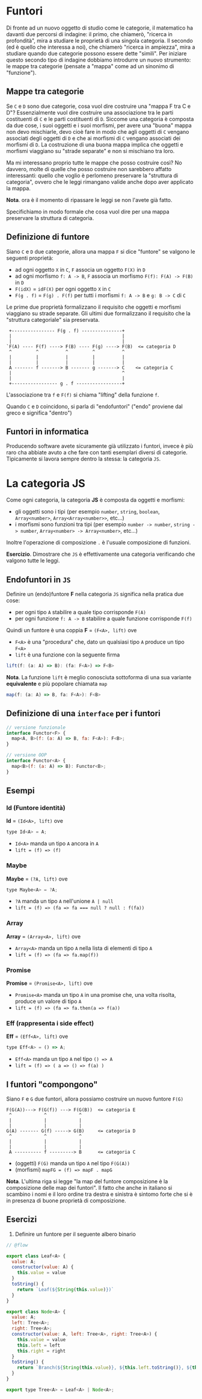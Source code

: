 # Funtori

Di fronte ad un nuovo oggetto di studio come le categorie, il matematico ha davanti due percorsi di indagine: il primo, che chiamerò, "ricerca in profondità", mira a studiare le proprietà di una singola categoria. Il secondo (ed è quello che interessa a noi), che chiamerò "ricerca in ampiezza", mira a studiare quando due categorie possono essere dette "simili". Per iniziare questo secondo tipo di indagine dobbiamo introdurre un nuovo strumento: le mappe tra categorie (pensate a "mappa" come ad un sinonimo di "funzione").

## Mappe tra categorie

Se `C` e `D` sono due categorie, cosa vuol dire costruire una "mappa F tra C e D"? Essenzialmente vuol dire costruire una associazione tra le parti costituenti di `C` e le parti costituenti di `D`. Siccome una categoria è composta da due cose, i suoi oggetti e i suoi morfismi, per avere una "buona" mappa non devo mischiarle, devo cioè fare in modo che agli oggetti di `C` vengano associati degli oggetti di `D` e che ai morfismi di `C` vengano associati dei morfismi di `D`. La costruzione di una buona mappa implica che oggetti e morfismi viaggiano su "strade separate" e non si mischiano tra loro.

Ma mi interessano proprio tutte le mappe che posso costruire così? No davvero, molte di quelle che posso costruire non sarebbero affatto interessanti: quello che voglio è perlomeno preservare la "struttura di categoria", ovvero che le leggi rimangano valide anche dopo aver applicato la mappa.

**Nota**. ora è il momento di ripassare le leggi se non l'avete già fatto.

Specifichiamo in modo formale che cosa vuol dire per una mappa preservare la struttura di categoria.

## Definizione di funtore

Siano `C` e `D` due categorie, allora una mappa `F` si dice "funtore" se valgono le seguenti proprietà:

- ad ogni oggetto `X` in `C`, `F` associa un oggetto `F(X)` in `D`
- ad ogni morfismo `f: A -> B`, `F` associa un morfismo `F(f): F(A) -> F(B)` in `D`
- `F(idX)` = `idF(X)` per ogni oggetto `X` in `C`
- `F(g . f)` = `F(g) . F(f)` per tutti i morfismi `f: A -> B` e `g: B -> C` di `C`

Le prime due proprietà formalizzano il requisito che oggetti e morfismi viaggiano su strade separate. Gli ultimi due formalizzano il requisito che la "struttura categoriale" sia preservata.

```
 +---------------- F(g . f) ---------------+
 |                                         |
 |                                         |
`F(A) ---- F(f) ----> F(B) ---- F(g) ----> F(B)  <= categoria D
 ^         ^          ^         ^          ^
 |         |          |         |          |
 |         |          |         |          |
 A ------- f -------> B ------- g -------> C    <= categoria C
 |                                         ^
 |                                         |
 +----------------- g . f -----------------+
```

L'associazione tra `f` e `F(f)` si chiama "lifting" della funzione `f`.

Quando `C` e `D` coincidono, si parla di "endofuntori" ("endo" proviene dal greco e significa "dentro")

## Funtori in informatica

Producendo software avete sicuramente già utilizzato i funtori, invece è più raro cha abbiate avuto a che fare con tanti esemplari diversi di categorie. Tipicamente si lavora sempre dentro la stessa: la categoria `JS`.

# La categoria JS

Come ogni categoria, la categoria **JS** è composta da oggetti e morfismi:

- gli oggetti sono i tipi (per esempio `number`, `string`, `boolean`, `Array<number>`, `Array<Array<number>>`, etc...)
- i morfismi sono funzioni tra tipi (per esempio `number -> number`, `string -> number`, `Array<number> -> Array<number>`, etc...)

Inoltre l'operazione di composizione `.` è l'usuale composizione di funzioni.

**Esercizio**. Dimostrare che `JS` è effettivamente una categoria verificando che valgono tutte le leggi.

## Endofuntori in `JS`

Definire un (endo)funtore **F** nella categoria `JS` significa nella pratica due cose:

- per ogni tipo `A` stabilire a quale tipo corrisponde `F(A)`
- per ogni funzione `f: A -> B` stabilire a quale funzione corrisponde `F(f)`

Quindi un funtore è una coppia **F** = `(F<A>, lift)` ove

- `F<A>` è una "procedura" che, dato un qualsiasi tipo `A` produce un tipo `F<A>`
- `lift` è una funzione con la seguente firma

```js
lift(f: (a: A) => B): (fa: F<A>) => F<B>
```

**Nota**. La funzione `lift` è meglio conosciuta sottoforma di una sua variante **equivalente** e più popolare chiamata `map`

```js
map(f: (a: A) => B, fa: F<A>): F<B>
```

## Definizione di una `interface` per i funtori

```js
// versione funzionale
interface Functor<F> {
  map<A, B>(f: (a: A) => B, fa: F<A>): F<B>;
}

// versione OOP
interface Functor<A> {
  map<B>(f: (a: A) => B): Functor<B>;
}
```

## Esempi

### Id (Funtore identità)

**Id** = `(Id<A>, lift)` ove

```js
type Id<A> = A;
```

- `Id<A>` manda un tipo `A` ancora in `A`
- `lift = (f) => (f)`

### Maybe

**Maybe** = `(?A, lift)` ove

```js
type Maybe<A> = ?A;
```

- `?A` manda un tipo `A` nell'unione `A | null`
- `lift = (f) => (fa => fa === null ? null : f(fa))`

### Array

**Array** = `(Array<A>, lift)` ove

- `Array<A>` manda un tipo `A` nella lista di elementi di tipo `A`
- `lift = (f) => (fa => fa.map(f))`

### Promise

**Promise** = `(Promise<A>, lift)` ove

- `Promise<A>` manda un tipo `A` in una promise che, una volta risolta, produce un valore di tipo `A`
- `lift = (f) => (fa => fa.then(a => f(a))`

### Eff (rappresenta i side effect)

**Eff** = `(Eff<A>, lift)` ove

```js
type Eff<A> = () => A;
```

- `Eff<A>` manda un tipo `A` nel tipo `() => A`
- `lift = (f) => ( a => () => f(a) )`

## I funtori "compongono"

Siano `F` e `G` due funtori, allora possiamo costruire un nuovo funtore `F(G)`

```
F(G(A))---> F(G(f)) ---> F(G(B))  <= categoria E
 ^            ^            ^
 |            |            |
 |            |            |
G(A) ------- G(f) -----> G(B)     <= categoria D
 ^            ^            ^
 |            |            |
 |            |            |
 A ---------- f ---------> B      <= categoria C
```

- (oggetti) `F(G)` manda un tipo `A` nel tipo `F(G(A))`
- (morfismi) `mapFG = (f) => mapF . mapG`

**Nota**. L'ultima riga si legge "la map del funtore composizione è la composizione delle map dei funtori". Il fatto che anche in italiano si scambino i nomi e il loro ordine tra destra e sinistra è sintomo forte che si è in presenza di buone proprietà di composizione.

## Esercizi

1) Definire un funtore per il seguente albero binario

```js
// @flow

export class Leaf<A> {
  value: A;
  constructor(value: A) {
    this.value = value
  }
  toString() {
    return `Leaf(${String(this.value)})`
  }
}

export class Node<A> {
  value: A;
  left: Tree<A>;
  right: Tree<A>;
  constructor(value: A, left: Tree<A>, right: Tree<A>) {
    this.value = value
    this.left = left
    this.right = right
  }
  toString() {
    return `Branch(${String(this.value)}, ${this.left.toString()}, ${this.right.toString()})`
  }
}

export type Tree<A> = Leaf<A> | Node<A>;
```
